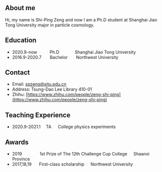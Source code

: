 

## About me
Hi, my name is Shi-Ping Zeng and now I am a Ph.D student at Shanghai Jiao Tong University major in particle cosmology.

## Education
- 2020.9-now&ensp;&ensp;&ensp;&ensp;&ensp;&ensp;Ph.D&thinsp;&ensp;&ensp;&ensp;&ensp;&ensp;&ensp;&ensp;Shanghai Jiao Tong University
- 2016.9-2020.7&ensp;&ensp;&ensp;&ensp;Bachelor&ensp;&ensp;&ensp;&ensp;Northwest University

## Contact
- Email: spzeng@sjtu.edu.cn
- Address: Tsung-Dao Lee Library 410-01
- Zhihu: [https://www.zhihu.com/people/zeng-shi-ping](https://www.zhihu.com/people/zeng-shi-ping)

## Teaching Experience
- 2020.9-2021.1&ensp;&ensp; TA &ensp;&ensp; College physics experiments

## Awards
- 2019&ensp;&ensp;&ensp;&ensp;&ensp;&ensp;&ensp;&ensp;&thinsp;1st Prize of The 12th Challenge Cup College&ensp;&ensp;&ensp;Shaanxi Province
- 2017,18,19&ensp;&ensp;&ensp; First-class scholarship&ensp;&ensp;&ensp;Northwest University
